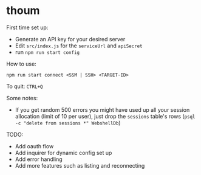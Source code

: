 # thoum

First time set up:
 - Generate an API key for your desired server 
 - Edit `src/index.js` for the `serviceUrl` and `apiSecret`
 - run `npm run start config`

How to use:

```
npm run start connect <SSM | SSH> <TARGET-ID>
```

To quit: `CTRL+Q`


Some notes:
 - If you get random 500 errors you might have used up all your session allocation (limit of 10 per user), just drop the `sessions` table's rows (`psql -c "delete from sessions *" WebshellDb`)


TODO:
 - Add oauth flow
 - Add inquirer for dynamic config set up
 - Add error handling
 - Add more features such as listing and reconnecting